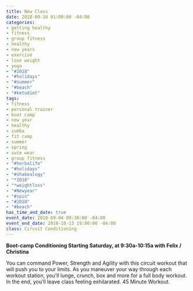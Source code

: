 ```yaml
---
title: New Class
date: 2018-09-10 01:00:00 -04:00
categories:
- getting healthy
- fitness
- group fitness
- healthy
- new years
- exercise
- lose weight
- yoga
- "#2018"
- "#holidays"
- "#summer"
- "#beach"
- "#ketodiet"
tags:
- fitness
- personal trainer
- boot camp
- new year
- healthy
- zumba
- fit camp
- summer
- spring
- swim wear
- group fitness
- "#herbalife"
- "#holidays"
- "#shakealogy"
- "*2018"
- "*weightloss"
- "#Newyear"
- "#spin"
- "#2018"
- "#beach"
has_time_and_date: true
event_date: 2018-09-04 09:30:00 -04:00
event_end_date: 2018-10-13 19:00:00 -04:00
class: Circuit Conditioning
---
```


**Boot-camp Conditioning Starting Saturday, at 9:30a-10:15a with Felix / Christina**

You can command Power, Strength and Agility with this circuit workout that will push you to your limits. As you maneuver your way through each workout station, you’ll lunge, crunch, box and more for a full body workout. In the end, you’ll leave class feeling exhilarated. 45 Minute Workout.
